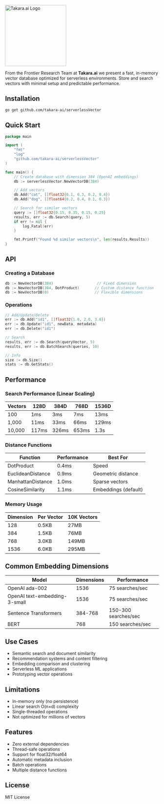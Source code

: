 <img src="https://takara.ai/images/logo-24/TakaraAi.svg" width="200" alt="Takara.ai Logo" />

From the Frontier Research Team at **Takara.ai** we present a fast, in-memory vector database optimized for serverless environments. Store and search vectors with minimal setup and predictable performance.

## Installation

```bash
go get github.com/takara-ai/serverlessVector
```

## Quick Start

```go
package main

import (
    "fmt"
    "log"
    "github.com/takara-ai/serverlessVector"
)

func main() {
    // Create database with dimension 384 (OpenAI embeddings)
    db := serverlessVector.NewVectorDB(384)

    // Add vectors
    db.Add("cat", []float32{0.1, 0.3, 0.2, 0.4})
    db.Add("dog", []float64{0.2, 0.4, 0.1, 0.3})

    // Search for similar vectors
    query := []float32{0.15, 0.35, 0.15, 0.25}
    results, err := db.Search(query, 5)
    if err != nil {
        log.Fatal(err)
    }

    fmt.Printf("Found %d similar vectors\n", len(results.Results))
}
```

## API

### Creating a Database

```go
db := NewVectorDB(384)                    // Fixed dimension
db := NewVectorDB(384, DotProduct)       // Custom distance function
db := NewVectorDB(0)                     // Flexible dimensions
```

### Operations

```go
// Add/Update/Delete
err := db.Add("id1", []float32{1.0, 2.0, 3.0})
err := db.Update("id1", newData, metadata)
err := db.Delete("id1")

// Search
results, err := db.Search(queryVector, 5)
results, err := db.BatchSearch(queries, 10)

// Info
size := db.Size()
stats := db.GetStats()
```

## Performance

### Search Performance (Linear Scaling)

| Vectors | 128D | 384D | 768D | 1536D |
|---------|------|------|------|-------|
| 100     | 1ms  | 3ms  | 7ms  | 13ms  |
| 1,000   | 11ms | 33ms | 66ms | 129ms |
| 10,000  | 117ms| 326ms| 653ms| 1.3s  |

### Distance Functions

| Function | Performance | Best For |
|----------|-------------|----------|
| DotProduct | 0.4ms | Speed |
| EuclideanDistance | 0.9ms | Geometric distance |
| ManhattanDistance | 1.0ms | Sparse vectors |
| CosineSimilarity | 1.1ms | Embeddings (default) |

### Memory Usage

| Dimension | Per Vector | 10K Vectors |
|-----------|------------|-------------|
| 128       | 0.5KB      | 27MB        |
| 384       | 1.5KB      | 76MB        |
| 768       | 3.0KB      | 149MB       |
| 1536      | 6.0KB      | 295MB       |

## Common Embedding Dimensions

| Model | Dimensions | Performance |
|-------|------------|-------------|
| OpenAI ada-002 | 1536 | 75 searches/sec |
| OpenAI text-embedding-3-small | 1536 | 75 searches/sec |
| Sentence Transformers | 384-768 | 150-300 searches/sec |
| BERT | 768 | 150 searches/sec |

## Use Cases

- Semantic search and document similarity
- Recommendation systems and content filtering
- Embedding comparison and clustering
- Serverless ML applications
- Prototyping vector operations

## Limitations

- In-memory only (no persistence)
- Linear search O(n×d) complexity
- Single-threaded operations
- Not optimized for millions of vectors

## Features

- Zero external dependencies
- Thread-safe operations
- Support for float32/float64
- Automatic metadata inclusion
- Batch operations
- Multiple distance functions

## License

MIT License